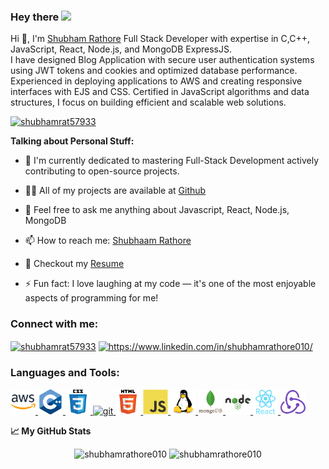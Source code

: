 

### Hey there <img src="https://media.giphy.com/media/hvRJCLFzcasrR4ia7z/giphy.gif" width="25px">

  Hi 👋, I'm [Shubham Rathore](https://www.linkedin.com/in/shubhamrathore010/)
Full Stack Developer with expertise in C,C++, JavaScript, React, Node.js, and MongoDB ExpressJS. 
<br />
I have designed Blog Application with secure user authentication systems using JWT tokens and cookies and optimized database performance. Experienced in deploying
applications to AWS and creating responsive interfaces with EJS and CSS. Certified in JavaScript algorithms and data structures, I focus on building efficient and scalable web solutions.</h3>

<p align="left"> <a href="https://twitter.com/shubhamrat57933" target="blank"><img src="https://img.shields.io/twitter/follow/shubhamrat57933?logo=twitter&style=for-the-badge" alt="shubhamrat57933" /></a> </p>

**Talking about Personal Stuff:**

- 🌱 I'm currently dedicated to mastering Full-Stack Development actively contributing to open-source projects.

- 👨‍💻 All of my projects are available at <a href="https://github.com/shubhamrathore010/">Github</a>

- 💬 Feel free to ask me anything about Javascript, React, Node.js, MongoDB

- 📫 How to reach me: [Shubhaam Rathore](https://www.linkedin.com/in/shubhamrathore010/)

- 📄 Checkout my [Resume](https://drive.google.com/file/d/1CqfWnSUf1ccKWWmatwkTo-2te0E0b3aP/view?usp=sharing)

- ⚡ Fun fact: I love laughing at my code — it's one of the most enjoyable aspects of programming for me!

<h3 align="left">Connect with me:</h3>
<p align="left">
<a href="https://twitter.com/shubhamrat57933" target="blank"><img align="center" src="https://raw.githubusercontent.com/rahuldkjain/github-profile-readme-generator/master/src/images/icons/Social/twitter.svg" alt="shubhamrat57933" height="30" width="40" /></a>
<a href="https://linkedin.com/in/https://www.linkedin.com/in/shubhamrathore010/" target="blank"><img align="center" src="https://raw.githubusercontent.com/rahuldkjain/github-profile-readme-generator/master/src/images/icons/Social/linked-in-alt.svg" alt="https://www.linkedin.com/in/shubhamrathore010/" height="30" width="40" /></a>
</p>

<h3 align="left">Languages and Tools:</h3>
<p align="left"> <a href="https://aws.amazon.com" target="_blank" rel="noreferrer"> <img src="https://raw.githubusercontent.com/devicons/devicon/master/icons/amazonwebservices/amazonwebservices-original-wordmark.svg" alt="aws" width="40" height="40"/> </a> <a href="https://www.w3schools.com/cpp/" target="_blank" rel="noreferrer"> <img src="https://raw.githubusercontent.com/devicons/devicon/master/icons/cplusplus/cplusplus-original.svg" alt="cplusplus" width="40" height="40"/> </a> <a href="https://www.w3schools.com/css/" target="_blank" rel="noreferrer"> <img src="https://raw.githubusercontent.com/devicons/devicon/master/icons/css3/css3-original-wordmark.svg" alt="css3" width="40" height="40"/> </a> <a href="https://git-scm.com/" target="_blank" rel="noreferrer"> <img src="https://www.vectorlogo.zone/logos/git-scm/git-scm-icon.svg" alt="git" width="40" height="40"/> </a> <a href="https://www.w3.org/html/" target="_blank" rel="noreferrer"> <img src="https://raw.githubusercontent.com/devicons/devicon/master/icons/html5/html5-original-wordmark.svg" alt="html5" width="40" height="40"/> </a> <a href="https://developer.mozilla.org/en-US/docs/Web/JavaScript" target="_blank" rel="noreferrer"> <img src="https://raw.githubusercontent.com/devicons/devicon/master/icons/javascript/javascript-original.svg" alt="javascript" width="40" height="40"/> </a> <a href="https://www.linux.org/" target="_blank" rel="noreferrer"> <img src="https://raw.githubusercontent.com/devicons/devicon/master/icons/linux/linux-original.svg" alt="linux" width="40" height="40"/> </a> <a href="https://www.mongodb.com/" target="_blank" rel="noreferrer"> <img src="https://raw.githubusercontent.com/devicons/devicon/master/icons/mongodb/mongodb-original-wordmark.svg" alt="mongodb" width="40" height="40"/> </a> <a href="https://nodejs.org" target="_blank" rel="noreferrer"> <img src="https://raw.githubusercontent.com/devicons/devicon/master/icons/nodejs/nodejs-original-wordmark.svg" alt="nodejs" width="40" height="40"/> </a> <a href="https://reactjs.org/" target="_blank" rel="noreferrer"> <img src="https://raw.githubusercontent.com/devicons/devicon/master/icons/react/react-original-wordmark.svg" alt="react" width="40" height="40"/> </a> <a href="https://redux.js.org" target="_blank" rel="noreferrer"> <img src="https://raw.githubusercontent.com/devicons/devicon/master/icons/redux/redux-original.svg" alt="redux" width="40" height="40"/> </a> </p>

**📈 My GitHub Stats**

<div align="center">
<p>
 <!-- <img height="180px" src="https://github-readme-stats-sigma-five.vercel.app/api?username=shubhamrathore010&show_icons=true&theme=gotham" alt="shubhamrathore010" /> -->
<img height="180px" src="https://github-readme-stats-sigma-five.vercel.app/api/top-langs/?username=shubhamrathore010&layout=compact&show_icons=true&theme=gotham&hide=jupyter%20notebook" alt="shubhamrathore010" />
<img height="180px" src="https://github-readme-streak-stats.herokuapp.com/?user=shubhamrathore010&theme=gotham&hide_border=false&date_format=M%20j%5B%2C%20Y%5D" alt="shubhamrathore010" /></p>
</div>
